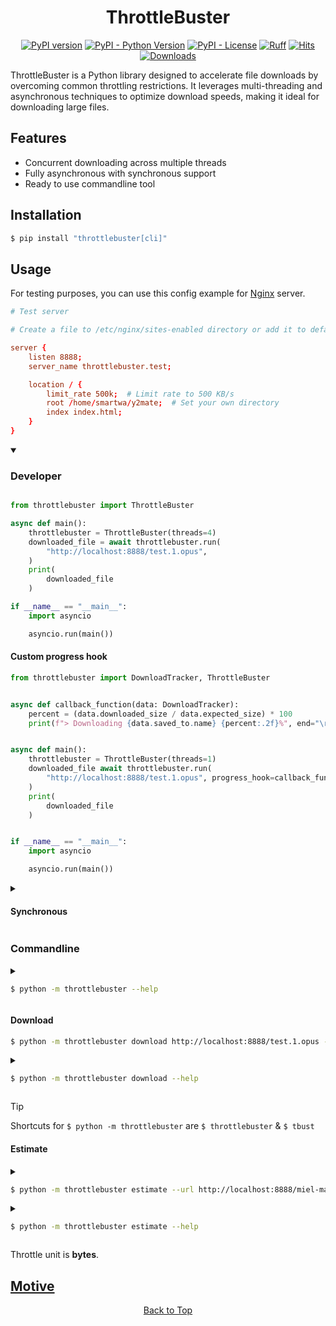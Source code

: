 <div align="center">

# ThrottleBuster

[![PyPI version](https://badge.fury.io/py/throttlebuster.svg)](https://pypi.org/project/throttlebuster)
[![PyPI - Python Version](https://img.shields.io/pypi/pyversions/throttlebuster)](https://pypi.org/project/throttlebuster)
[![PyPI - License](https://img.shields.io/pypi/l/throttlebuster)](https://pypi.org/project/throttlebuster)
[![Ruff](https://img.shields.io/endpoint?url=https://raw.githubusercontent.com/astral-sh/ruff/main/assets/badge/v2.json)](https://github.com/astral-sh/ruff)
[![Hits](https://hits.sh/github.com/Simatwa/throttlebuster.svg?label=Total%20hits&logo=dotenv)](https://github.com/Simatwa/throttlebuster "Total hits")
[![Downloads](https://pepy.tech/badge/throttlebuster)](https://pepy.tech/project/throttlebuster)
<!-- 
[![Code Coverage](https://img.shields.io/codecov/c/github/Simatwa/throttlebuster)](https://codecov.io/gh/Simatwa/throttlebuster)
-->
<!-- TODO: Add logo & wakatime-->
</div>

ThrottleBuster is a Python library designed to accelerate file downloads by overcoming common throttling restrictions. It leverages multi-threading and asynchronous techniques to optimize download speeds, making it ideal for downloading large files.

## Features

- Concurrent downloading across multiple threads
- Fully asynchronous with synchronous support
- Ready to use commandline tool


## Installation

```bash
$ pip install "throttlebuster[cli]"
```

## Usage

For testing purposes, you can use this config example for [Nginx](https://nginx.org) server.

```conf
# Test server

# Create a file to /etc/nginx/sites-enabled directory or add it to default nginx.conf file

server {
    listen 8888;
    server_name throttlebuster.test;

    location / {
        limit_rate 500k;  # Limit rate to 500 KB/s
        root /home/smartwa/y2mate;  # Set your own directory
        index index.html;
    }
}

```

<details open>

<summary>

### Developer
</summary>

```python

from throttlebuster import ThrottleBuster

async def main():
    throttlebuster = ThrottleBuster(threads=4)
    downloaded_file = await throttlebuster.run(
        "http://localhost:8888/test.1.opus",
    )
    print(
        downloaded_file
    )

if __name__ == "__main__":
    import asyncio

    asyncio.run(main())

```

#### Custom progress hook

```python
from throttlebuster import DownloadTracker, ThrottleBuster


async def callback_function(data: DownloadTracker):
    percent = (data.downloaded_size / data.expected_size) * 100
    print(f"> Downloading {data.saved_to.name} {percent:.2f}%", end="\r")


async def main():
    throttlebuster = ThrottleBuster(threads=1)
    downloaded_file await throttlebuster.run(
        "http://localhost:8888/test.1.opus", progress_hook=callback_function
    )
    print(
        downloaded_file
    )


if __name__ == "__main__":
    import asyncio

    asyncio.run(main())

```

<details>

<summary>

#### Synchronous
</summary>

```python
from throttlebuster import ThrottleBuster

throttlebuster = ThrottleBuster()

downloaed_file = throttlebuster.run_sync("http://localhost:8888/test.1.opus")

print(
    downloaded_file
)

```
</details>

</details>

### Commandline

<details>

<summary>

```sh
$ python -m throttlebuster --help
```
</summary>

```
Usage: python -m throttlebuster [OPTIONS] COMMAND [ARGS]...

  Accelerate file downloads by overcoming common throttling restrictions
  envvar-prefix : THROTTLEBUSTER.

Options:
  --version  Show the version and exit.
  --help     Show this message and exit.

Commands:
  download  Download file using http protocol
  estimate  Estimate download duration for different threads
```

</details>

#### Download

```sh
$ python -m throttlebuster download http://localhost:8888/test.1.opus --threads 14
```

<details>

<summary>

```sh
$ python -m throttlebuster download --help
```

</summary>

```
Usage: tbust download [OPTIONS] URL

  Download file using http protocol

Options:
  -T, --threads INTEGER RANGE     Number of threads to carry out the download
                                  [default: 2; 1<=x<=1000]
  -Z, --chunk-size INTEGER        Streaming download chunk size in kilobytes
                                  [default: 256]
  -D, --dir DIRECTORY             Directory for saving the downloaded file to
                                  [default:
                                  /home/...]
  -P, --part-dir DIRECTORY        Directory for temporarily saving the
                                  downloaded file-parts to  [default:
                                  /home/...]
  -E, --part-extension TEXT       Filename extension for download parts
                                  [default: .part]
  -H, --request-headers TEXT...   Httpx request header - [key value] : default
  -C, --request-cookies TEXT...   Httpx request cookie - [key value]: default
  -B, --merge-buffer-size INTEGER RANGE
                                  Buffer size for merging the separated files
                                  in kilobytes  [default: 256; 1<=x<=102400]
  -F, --filename TEXT             Filename for the downloaded content
  -M, --mode [start|resume|auto]  Whether to start or resume incomplete
                                  download  [default: auto]
  -L, --file-size INTEGER         Size of the file to be downloaded
  -K, --colour TEXT               Progress bar display color  [default: cyan]
  -k, --keep-parts                Whether to retain the separate download
                                  parts
  -s, --simple                    Show percentage and bar only in progressbar
  -t, --test                      Just test if download is possible but do not
                                  actually download
  -a, --ascii                     Use unicode (smooth blocks) to fill the
                                  progress-bar meter
  -l, --no-leave                  Do not keep all leaves of the progressbar
  -z, --disable-progress-bar      Do not show progress_bar
  -i, --suppress-incompatible-error
                                  Do no raise error when response headers lack
                                  Etag
  -q, --quiet                     Do not show any interactive information
  -v, --verbose                   Show more detailed information  [default: 0]
  --help                          Show this message and exit.
```

</details>

> [!TIP]
> Shortcuts for `$ python -m throttlebuster` are `$ throttlebuster` & `$ tbust`

#### Estimate

<details>

<summary>

```sh
$ python -m throttlebuster estimate --url http://localhost:8888/miel-martin.webm 260000

```

</summary>

```
         337.88 MB at 260.00 KB/s         
┏━━━━━━━━━┳━━━━━━━━━━━━┳━━━━━━━━━━━━━━━━━┓
┃ Threads ┃ Duration   ┃ Load per thread ┃
┡━━━━━━━━━╇━━━━━━━━━━━━╇━━━━━━━━━━━━━━━━━┩
│ 20      │ 1.08 Mins  │ 16.89 MB        │
│ 19      │ 1.14 Mins  │ 17.78 MB        │
│ 18      │ 1.20 Mins  │ 18.77 MB        │
│ 17      │ 1.27 Mins  │ 19.88 MB        │
│ 16      │ 1.35 Mins  │ 21.12 MB        │
│ 15      │ 1.44 Mins  │ 22.53 MB        │
│ 14      │ 1.55 Mins  │ 24.13 MB        │
│ 13      │ 1.67 Mins  │ 25.99 MB        │
│ 12      │ 1.80 Mins  │ 28.16 MB        │
│ 11      │ 1.97 Mins  │ 30.72 MB        │
│ 10      │ 2.17 Mins  │ 33.79 MB        │
│ 9       │ 2.41 Mins  │ 37.54 MB        │
│ 8       │ 2.71 Mins  │ 42.24 MB        │
│ 7       │ 3.09 Mins  │ 48.27 MB        │
│ 6       │ 3.61 Mins  │ 56.31 MB        │
│ 5       │ 4.33 Mins  │ 67.58 MB        │
│ 4       │ 5.41 Mins  │ 84.47 MB        │
│ 3       │ 7.22 Mins  │ 112.63 MB       │
│ 2       │ 10.83 Mins │ 168.94 MB       │
└─────────┴────────────┴─────────────────┘
```

</details>


<details>

<summary>

```sh
$ python -m throttlebuster estimate --help
```

</summary>

```
Usage: python -m throttlebuster estimate [OPTIONS] THROTTLE

  Estimate download duration for different threads

Options:
  -U, --url TEXT               Url to the target file
  -S, --size INTEGER           Size in bytes of the targeted file
  -T, --threads INTEGER RANGE  Threads amount to base the estimate on : Range
                               (2-30)  [1<=x<=1000]
  -j, --json                   Stdout estimates in json format
  --help                       Show this message and exit.
```

</details>

Throttle unit is **bytes**.

## [Motive](https://github.com/Simatwa/moviebox-api/issues/29#issue-3297158834)

<div align="center">

[Back to Top](#throttlebuster)

</div>
